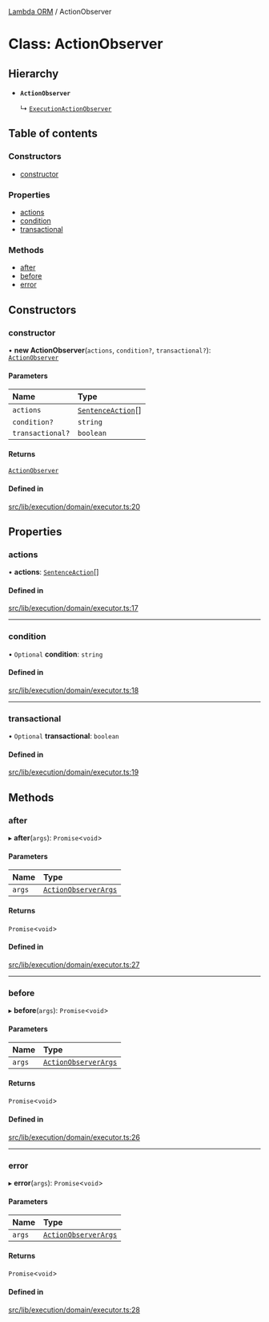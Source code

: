 [Lambda ORM](../README.md) / ActionObserver

# Class: ActionObserver

## Hierarchy

- **`ActionObserver`**

  ↳ [`ExecutionActionObserver`](ExecutionActionObserver.md)

## Table of contents

### Constructors

- [constructor](ActionObserver.md#constructor)

### Properties

- [actions](ActionObserver.md#actions)
- [condition](ActionObserver.md#condition)
- [transactional](ActionObserver.md#transactional)

### Methods

- [after](ActionObserver.md#after)
- [before](ActionObserver.md#before)
- [error](ActionObserver.md#error)

## Constructors

### constructor

• **new ActionObserver**(`actions`, `condition?`, `transactional?`): [`ActionObserver`](ActionObserver.md)

#### Parameters

| Name | Type |
| :------ | :------ |
| `actions` | [`SentenceAction`](../enums/SentenceAction.md)[] |
| `condition?` | `string` |
| `transactional?` | `boolean` |

#### Returns

[`ActionObserver`](ActionObserver.md)

#### Defined in

[src/lib/execution/domain/executor.ts:20](https://github.com/FlavioLionelRita/lambdaorm/blob/d21f27fe/src/lib/execution/domain/executor.ts#L20)

## Properties

### actions

• **actions**: [`SentenceAction`](../enums/SentenceAction.md)[]

#### Defined in

[src/lib/execution/domain/executor.ts:17](https://github.com/FlavioLionelRita/lambdaorm/blob/d21f27fe/src/lib/execution/domain/executor.ts#L17)

___

### condition

• `Optional` **condition**: `string`

#### Defined in

[src/lib/execution/domain/executor.ts:18](https://github.com/FlavioLionelRita/lambdaorm/blob/d21f27fe/src/lib/execution/domain/executor.ts#L18)

___

### transactional

• `Optional` **transactional**: `boolean`

#### Defined in

[src/lib/execution/domain/executor.ts:19](https://github.com/FlavioLionelRita/lambdaorm/blob/d21f27fe/src/lib/execution/domain/executor.ts#L19)

## Methods

### after

▸ **after**(`args`): `Promise`\<`void`\>

#### Parameters

| Name | Type |
| :------ | :------ |
| `args` | [`ActionObserverArgs`](../interfaces/ActionObserverArgs.md) |

#### Returns

`Promise`\<`void`\>

#### Defined in

[src/lib/execution/domain/executor.ts:27](https://github.com/FlavioLionelRita/lambdaorm/blob/d21f27fe/src/lib/execution/domain/executor.ts#L27)

___

### before

▸ **before**(`args`): `Promise`\<`void`\>

#### Parameters

| Name | Type |
| :------ | :------ |
| `args` | [`ActionObserverArgs`](../interfaces/ActionObserverArgs.md) |

#### Returns

`Promise`\<`void`\>

#### Defined in

[src/lib/execution/domain/executor.ts:26](https://github.com/FlavioLionelRita/lambdaorm/blob/d21f27fe/src/lib/execution/domain/executor.ts#L26)

___

### error

▸ **error**(`args`): `Promise`\<`void`\>

#### Parameters

| Name | Type |
| :------ | :------ |
| `args` | [`ActionObserverArgs`](../interfaces/ActionObserverArgs.md) |

#### Returns

`Promise`\<`void`\>

#### Defined in

[src/lib/execution/domain/executor.ts:28](https://github.com/FlavioLionelRita/lambdaorm/blob/d21f27fe/src/lib/execution/domain/executor.ts#L28)
